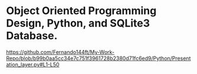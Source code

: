 # Object Oriented Programming Design, Python, and SQLite3 Database.
https://github.com/Fernando144ft/My-Work-Repo/blob/b99b0aa5cc34e7c751f3961728b2380d71fc6ed9/Python/Presentation_layer.py#L1-L50
